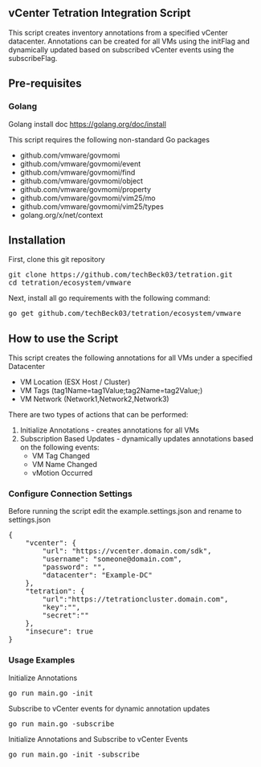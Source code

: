 ## vCenter Tetration Integration Script

This script creates inventory annotations from a specified vCenter datacenter.  Annotations can be created for all VMs using the initFlag and dynamically updated based on subscribed vCenter events using the subscribeFlag.

## Pre-requisites
### Golang

Golang install doc https://golang.org/doc/install

This script requires the following non-standard Go packages

- github.com/vmware/govmomi
- github.com/vmware/govmomi/event
- github.com/vmware/govmomi/find
- github.com/vmware/govmomi/object
- github.com/vmware/govmomi/property
- github.com/vmware/govmomi/vim25/mo
- github.com/vmware/govmomi/vim25/types
- golang.org/x/net/context

## Installation
First, clone this git repository
<pre>
git clone https://github.com/techBeck03/tetration.git
cd tetration/ecosystem/vmware
</pre>

Next, install all go requirements with the following command:
<pre>
go get github.com/techBeck03/tetration/ecosystem/vmware
</pre>

## How to use the Script

This script creates the following annotations for all VMs under a specified Datacenter
- VM Location (ESX Host / Cluster)
- VM Tags (tag1Name=tag1Value;tag2Name=tag2Value;)
- VM Network (Network1,Network2,Network3)

There are two types of actions that can be performed:
1. Initialize Annotations - creates annotations for all VMs
2. Subscription Based Updates - dynamically updates annotations based on the following events:
    * VM Tag Changed
    * VM Name Changed
    * vMotion Occurred

### Configure Connection Settings
Before running the script edit the example.settings.json and rename to settings.json

<pre>
{
    "vcenter": {
        "url": "https://vcenter.domain.com/sdk",
        "username": "someone@domain.com",
        "password": "",
        "datacenter": "Example-DC"
    },
    "tetration": {
        "url":"https://tetrationcluster.domain.com",
        "key":"",
        "secret":""
    },
    "insecure": true
}
</pre>

### Usage Examples
Initialize Annotations
<pre>
go run main.go -init
</pre>

Subscribe to vCenter events for dynamic annotation updates
<pre>
go run main.go -subscribe
</pre>

Initialize Annotations and Subscribe to vCenter Events
<pre>
go run main.go -init -subscribe
</pre>